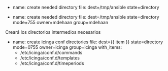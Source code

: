 - name: create needed directory
  file: dest=/tmp/ansible state=directory

- name: create needed directory
  file: dest=/tmp/ansible state=directory
        mode=755 owner=mdehaan group=mdehaan

Creará los directorios intermedios necesarios


- name: create icinga conf directories
  file: dest={{ item }} state=directory
        mode=0755 owner=icinga group=icinga 
  with_items:
    - /etc/icinga/conf.d/commands
    - /etc/icinga/conf.d/templates
    - /etc/icinga/conf.d/timeperiods

